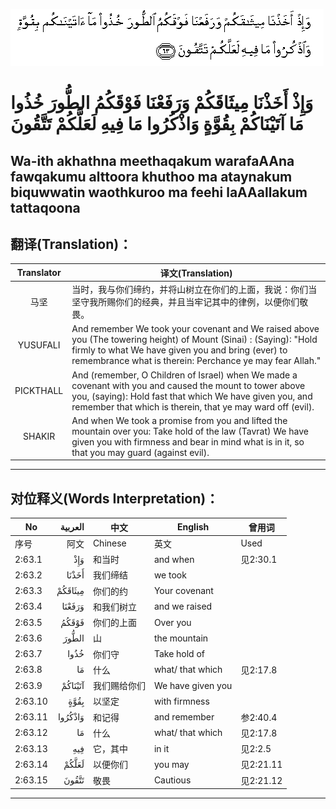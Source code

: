 ![002:063](images/002_063.gif)

#  وَإِذْ أَخَذْنَا مِيثَاقَكُمْ وَرَفَعْنَا فَوْقَكُمُ الطُّورَ خُذُوا مَا آتَيْنَاكُمْ بِقُوَّةٍ وَاذْكُرُوا مَا فِيهِ لَعَلَّكُمْ تَتَّقُونَ 

## Wa-ith akhathna meethaqakum warafaAAna fawqakumu alttoora khuthoo ma ataynakum biquwwatin waothkuroo ma feehi laAAallakum tattaqoona

## 翻译(Translation)：

| Translator | 译文(Translation)                                            |
| :--------: | ------------------------------------------------------------ |
|    马坚    | 当时，我与你们缔约，并将山树立在你们的上面，我说：你们当坚守我所赐你们的经典，并且当牢记其中的律例，以便你们敬畏。 |
|  YUSUFALI  | And remember We took your covenant and We raised above you (The towering height) of Mount (Sinai) : (Saying): "Hold firmly to what We have given you and bring (ever) to remembrance what is therein: Perchance ye may fear Allah." |
| PICKTHALL  | And (remember, O Children of Israel) when We made a covenant with you and caused the mount to tower above you, (saying): Hold fast that which We have given you, and remember that which is therein, that ye may ward off (evil). |
|   SHAKIR   | And when We took a promise from you and lifted the mountain over you: Take hold of the law (Tavrat) We have given you with firmness and bear in mind what is in it, so that you may guard (against evil). |

---

## 对位释义(Words Interpretation)：

| No      | العربية | 中文         | English           | 曾用词    |
| ------- | ------: | ------------ | ----------------- | --------- |
| 序号    |    阿文 | Chinese      | 英文              | Used      |
| 2:63.1  |     وَإِذْ | 和当时       | and when          | 见2:30.1  |
| 2:63.2  |   أَخَذْنَا | 我们缔结     | we took           |           |
| 2:63.3  | مِيثَاقَكُمْ | 你们的约     | Your covenant     |           |
| 2:63.4  |  وَرَفَعْنَا | 和我们树立   | and we raised     |           |
| 2:63.5  |   فَوْقَكُمُ | 你们的上面   | Over you          |           |
| 2:63.6  |   الطُّورَ | 山           | the mountain      |           |
| 2:63.7  |    خُذُوا | 你们守       | Take hold of      |           |
| 2:63.8  |      مَا | 什么         | what/ that which  | 见2:17.8  |
| 2:63.9  | آتَيْنَاكُمْ | 我们赐给你们 | We have given you |           |
| 2:63.10 |    بِقُوَّةٍ | 以坚定       | with firmness     |           |
| 2:63.11 | وَاذْكُرُوا | 和记得       | and remember      | 参2:40.4  |
| 2:63.12 |      مَا | 什么         | what/ that which  | 见2:17.8  |
| 2:63.13 |     فِيهِ | 它，其中     | in it             | 见2:2.5   |
| 2:63.14 |   لَعَلَّكُمْ | 以便你们     | you may           | 见2:21.11 |
| 2:63.15 |   تَتَّقُونَ | 敬畏         | Cautious          | 见2:21.12 |

---
